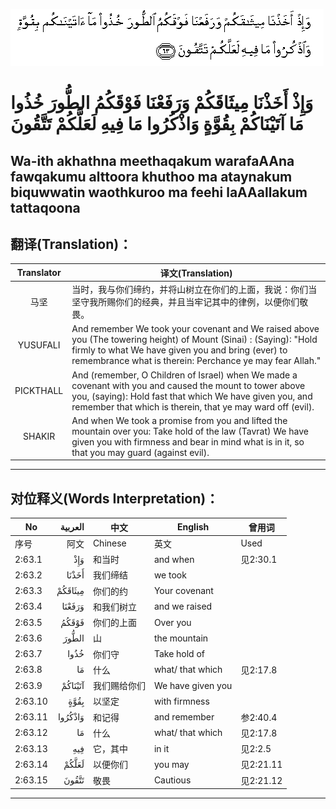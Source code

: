 ![002:063](images/002_063.gif)

#  وَإِذْ أَخَذْنَا مِيثَاقَكُمْ وَرَفَعْنَا فَوْقَكُمُ الطُّورَ خُذُوا مَا آتَيْنَاكُمْ بِقُوَّةٍ وَاذْكُرُوا مَا فِيهِ لَعَلَّكُمْ تَتَّقُونَ 

## Wa-ith akhathna meethaqakum warafaAAna fawqakumu alttoora khuthoo ma ataynakum biquwwatin waothkuroo ma feehi laAAallakum tattaqoona

## 翻译(Translation)：

| Translator | 译文(Translation)                                            |
| :--------: | ------------------------------------------------------------ |
|    马坚    | 当时，我与你们缔约，并将山树立在你们的上面，我说：你们当坚守我所赐你们的经典，并且当牢记其中的律例，以便你们敬畏。 |
|  YUSUFALI  | And remember We took your covenant and We raised above you (The towering height) of Mount (Sinai) : (Saying): "Hold firmly to what We have given you and bring (ever) to remembrance what is therein: Perchance ye may fear Allah." |
| PICKTHALL  | And (remember, O Children of Israel) when We made a covenant with you and caused the mount to tower above you, (saying): Hold fast that which We have given you, and remember that which is therein, that ye may ward off (evil). |
|   SHAKIR   | And when We took a promise from you and lifted the mountain over you: Take hold of the law (Tavrat) We have given you with firmness and bear in mind what is in it, so that you may guard (against evil). |

---

## 对位释义(Words Interpretation)：

| No      | العربية | 中文         | English           | 曾用词    |
| ------- | ------: | ------------ | ----------------- | --------- |
| 序号    |    阿文 | Chinese      | 英文              | Used      |
| 2:63.1  |     وَإِذْ | 和当时       | and when          | 见2:30.1  |
| 2:63.2  |   أَخَذْنَا | 我们缔结     | we took           |           |
| 2:63.3  | مِيثَاقَكُمْ | 你们的约     | Your covenant     |           |
| 2:63.4  |  وَرَفَعْنَا | 和我们树立   | and we raised     |           |
| 2:63.5  |   فَوْقَكُمُ | 你们的上面   | Over you          |           |
| 2:63.6  |   الطُّورَ | 山           | the mountain      |           |
| 2:63.7  |    خُذُوا | 你们守       | Take hold of      |           |
| 2:63.8  |      مَا | 什么         | what/ that which  | 见2:17.8  |
| 2:63.9  | آتَيْنَاكُمْ | 我们赐给你们 | We have given you |           |
| 2:63.10 |    بِقُوَّةٍ | 以坚定       | with firmness     |           |
| 2:63.11 | وَاذْكُرُوا | 和记得       | and remember      | 参2:40.4  |
| 2:63.12 |      مَا | 什么         | what/ that which  | 见2:17.8  |
| 2:63.13 |     فِيهِ | 它，其中     | in it             | 见2:2.5   |
| 2:63.14 |   لَعَلَّكُمْ | 以便你们     | you may           | 见2:21.11 |
| 2:63.15 |   تَتَّقُونَ | 敬畏         | Cautious          | 见2:21.12 |

---
